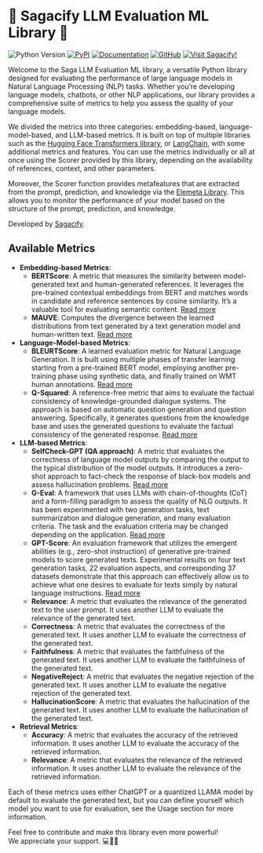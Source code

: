 <!-- saga-llm-evaluation documentation master file, created by
sphinx-quickstart on Mon Sep 23 10:45:20 2024.
You can adapt this file completely to your liking, but it should at least
contain the root `toctree` directive. -->

# 🔮 Sagacify LLM Evaluation ML Library 🔮

![Python Version](https://img.shields.io/pypi/pyversions/saga-llm-evaluation?logo=python&logoColor=white) [![PyPI](https://img.shields.io/pypi/v/saga-llm-evaluation?logo=pypi&logoColor=white)](https://pypi.org/project/saga-llm-evaluation/) [![Documentation](https://img.shields.io/badge/Documentation-View-purple?logo=readthedocs&logoColor=white)](https://sagacify.github.io/saga-llm-evaluation/index.html#) [![GitHub](https://img.shields.io/badge/GitHub-View-pink?logo=github&logoColor=white)](https://github.com/Sagacify/saga-llm-evaluation?tab=readme-ov-file) [![Visit Sagacify!](https://img.shields.io/badge/Visit%20Sagacify!-green)](https://www.sagacify.com/)

Welcome to the Saga LLM Evaluation ML library, a versatile Python library designed for evaluating the performance of large language models in Natural Language Processing (NLP) tasks. Whether you’re developing language models, chatbots, or other NLP applications,
our library provides a comprehensive suite of metrics to help you assess the quality of your language models.

We divided the metrics into three categories: embedding-based, language-model-based, and LLM-based metrics.
It is built on top of multiple libraries such as the [Hugging Face Transformers library](https://github.com/huggingface/transformers), or [LangChain](https://www.langchain.com/), with some additional metrics and features.
You can use the metrics individually or all at once using the Scorer provided by this library, depending on the availability of references, context, and other parameters.

Moreover, the Scorer function provides metafeatures that are extracted from the prompt, prediction, and knowledge via the [Elemeta Library](https://docs.elemeta.ai/index.html).
This allows you to monitor the performance of your model based on the structure of the prompt, prediction, and knowledge.

Developed by [Sagacify](https://www.sagacify.com/).

## Available Metrics

- **Embedding-based Metrics**:
  - **BERTScore**: A metric that measures the similarity between model-generated text and human-generated references. It leverages the pre-trained contextual embeddings from BERT and matches words in candidate and reference sentences by cosine similarity. It’s a valuable tool for evaluating semantic content. [Read more](https://arxiv.org/pdf/1904.09675)
  - **MAUVE**: Computes the divergence between the learned distributions from text generated by a text generation model and human-written text. [Read more](https://arxiv.org/pdf/2102.01454)
- **Language-Model-based Metrics**:
  - **BLEURTScore**: A learned evaluation metric for Natural Language Generation. It is built using multiple phases of transfer learning starting from a pre-trained BERT model, employing another pre-training phase using synthetic data, and finally trained on WMT human annotations. [Read more](https://aclanthology.org/2020.acl-main.704.pdf)
  - **Q-Squared**: A reference-free metric that aims to evaluate the factual consistency of knowledge-grounded dialogue systems. The approach is based on automatic question generation and question answering. Specifically, it generates questions from the knowledge base and uses the generated questions to evaluate the factual consistency of the generated response. [Read more](https://arxiv.org/pdf/2104.08202)
- **LLM-based Metrics**:
  - **SelfCheck-GPT (QA approach)**: A metric that evaluates the correctness of language model outputs by comparing the output to the typical distribution of the model outputs. It introduces a zero-shot approach to fact-check the response of black-box models and assess hallucination problems. [Read more](https://arxiv.org/pdf/2303.08896)
  - **G-Eval**: A framework that uses LLMs with chain-of-thoughts (CoT) and a form-filling paradigm to assess the quality of NLG outputs. It has been experimented with two generation tasks, text summarization and dialogue generation, and many evaluation criteria. The task and the evaluation criteria may be changed depending on the application. [Read more](https://arxiv.org/pdf/2303.16634)
  - **GPT-Score**: An evaluation framework that utilizes the emergent abilities (e.g., zero-shot instruction) of generative pre-trained models to score generated texts. Experimental results on four text generation tasks, 22 evaluation aspects, and corresponding 37 datasets demonstrate that this approach can effectively allow us to achieve what one desires to evaluate for texts simply by natural language instructions. [Read more](https://arxiv.org/pdf/2302.04166)
  - **Relevance**: A metric that evaluates the relevance of the generated text to the user prompt. It uses another LLM to evaluate the relevance of the generated text.
  - **Correctness**: A metric that evaluates the correctness of the generated text. It uses another LLM to evaluate the correctness of the generated text.
  - **Faithfulness**: A metric that evaluates the faithfulness of the generated text. It uses another LLM to evaluate the faithfulness of the generated text.
  - **NegativeReject**: A metric that evaluates the negative rejection of the generated text. It uses another LLM to evaluate the negative rejection of the generated text.
  - **HallucinationScore**: A metric that evaluates the hallucination of the generated text. It uses another LLM to evaluate the hallucination of the generated text.
- **Retrieval Metrics**:
  - **Accuracy**: A metric that evaluates the accuracy of the retrieved information. It uses another LLM to evaluate the accuracy of the retrieved information.
  - **Relevance**: A metric that evaluates the relevance of the retrieved information. It uses another LLM to evaluate the relevance of the retrieved information.

Each of these metrics uses either ChatGPT or a quantized LLAMA model by default to evaluate the generated text, but you can define yourself which model you want to use for evaluation, see the Usage section for more information.

Feel free to contribute and make this library even more powerful! <br>
We appreciate your support. 💻💪🏻

